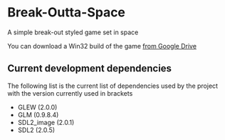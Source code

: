 # Break-Outta-Space
A simple break-out styled game set in space 

You can download a Win32 build of the game [from Google Drive](https://drive.google.com/open?id=0Bx5Gif7hZV73d04zTTlGTlVsQmc)

## Current development dependencies
The following list is the current list of dependencies used by the project with the version currently used in brackets
* GLEW (2.0.0)
* GLM (0.9.8.4)
* SDL2_image (2.0.1)
* SDL2 (2.0.5)
